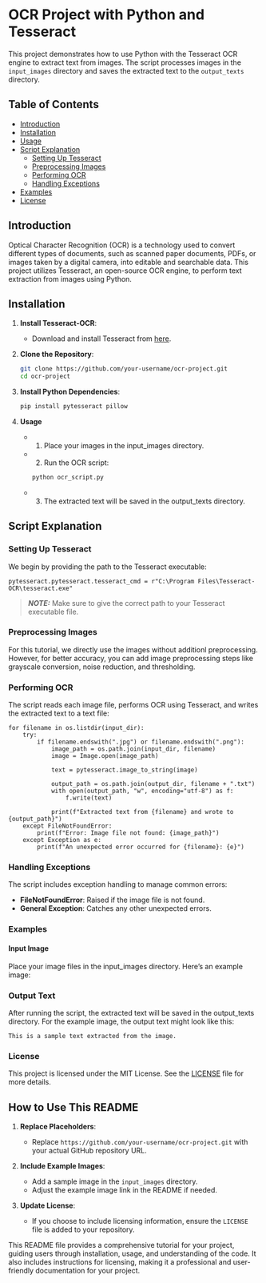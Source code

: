 # OCR Project with Python and Tesseract

This project demonstrates how to use Python with the Tesseract OCR engine to extract text from images. The script processes images in the `input_images` directory and saves the extracted text to the `output_texts` directory.

## Table of Contents

- [Introduction](#introduction)
- [Installation](#installation)
- [Usage](#usage)
- [Script Explanation](#script-explanation)
  * [Setting Up Tesseract](#setting-up-tesseract)
  * [Preprocessing Images](#preprocessing-images)
  * [Performing OCR](#performing-ocr)
  * [Handling Exceptions](#handling-exceptions)
- [Examples](#examples)
- [License](#license)

## Introduction

Optical Character Recognition (OCR) is a technology used to convert different types of documents, such as scanned paper documents, PDFs, or images taken by a digital camera, into editable and searchable data. This project utilizes Tesseract, an open-source OCR engine, to perform text extraction from images using Python.

## Installation

1. **Install Tesseract-OCR**:
   - Download and install Tesseract from [here](https://github.com/tesseract-ocr/tesseract).
   
2. **Clone the Repository**:
   ```sh
   git clone https://github.com/your-username/ocr-project.git
   cd ocr-project

3. **Install Python Dependencies**:
   ```sh
   pip install pytesseract pillow

4. **Usage**
   - 1. Place your images in the input_images directory.

   - 2. Run the OCR script:
     ```sh
     python ocr_script.py
     ```

   - 3. The extracted text will be saved in the output_texts directory.


## Script Explanation

### Setting Up Tesseract

We begin by providing the path to the Tesseract executable:
```code
pytesseract.pytesseract.tesseract_cmd = r"C:\Program Files\Tesseract-OCR\tesseract.exe"
```
> **_NOTE:_** Make sure to give the correct path to your Tesseract executable file.

### Preprocessing Images

For this tutorial, we directly use the images without additionl preprocessing. However, for better accuracy, you can add image preprocessing steps like grayscale conversion, noise reduction, and thresholding.

###  Performing OCR

The script reads each image file, performs OCR using Tesseract, and writes the extracted text to a text file:
```code
for filename in os.listdir(input_dir):
    try:
        if filename.endswith(".jpg") or filename.endswith(".png"):
            image_path = os.path.join(input_dir, filename)
            image = Image.open(image_path)

            text = pytesseract.image_to_string(image)

            output_path = os.path.join(output_dir, filename + ".txt")
            with open(output_path, "w", encoding="utf-8") as f:
                f.write(text)

            print(f"Extracted text from {filename} and wrote to {output_path}")
    except FileNotFoundError:
        print(f"Error: Image file not found: {image_path}")
    except Exception as e:
        print(f"An unexpected error occurred for {filename}: {e}")
```

### Handling Exceptions
The script includes exception handling to manage common errors:

* **FileNotFoundError**: Raised if the image file is not found.
* **General Exception**: Catches any other unexpected errors.


### Examples

#### Input Image
Place your image files in the input_images directory. Here’s an example image:


### Output Text
After running the script, the extracted text will be saved in the output_texts directory. For the example image, the output text might look like this:

```
This is a sample text extracted from the image.
```

### License
This project is licensed under the MIT License. See the [LICENSE](https://github.com/iqra-1/python-ocr-project/blob/main/LICENSE.txt) file for more details.

## How to Use This README

1. **Replace Placeholders**: 
   - Replace `https://github.com/your-username/ocr-project.git` with your actual GitHub repository URL.

2. **Include Example Images**: 
   - Add a sample image in the `input_images` directory.
   - Adjust the example image link in the README if needed.

3. **Update License**: 
   - If you choose to include licensing information, ensure the `LICENSE` file is added to your repository.

This README file provides a comprehensive tutorial for your project, guiding users through installation, usage, and understanding of the code. It also includes instructions for licensing, making it a professional and user-friendly documentation for your project.


